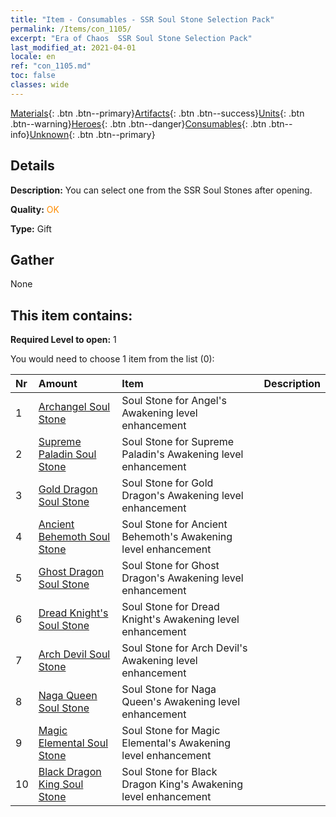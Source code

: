 ```yaml
---
title: "Item - Consumables - SSR Soul Stone Selection Pack"
permalink: /Items/con_1105/
excerpt: "Era of Chaos  SSR Soul Stone Selection Pack"
last_modified_at: 2021-04-01
locale: en
ref: "con_1105.md"
toc: false
classes: wide
---
```

 [Materials](/Items/){: .btn .btn--primary}[Artifacts](/Items/Artifacts/){: .btn .btn--success}[Units](/Items/Units/){: .btn .btn--warning}[Heroes](/Items/Heroes/){: .btn .btn--danger}[Consumables](/Items/Consumables/){: .btn .btn--info}[Unknown](/Items/Unknown/){: .btn .btn--primary}

## Details
 **Description:** You can select one from the SSR Soul Stones after opening.

 **Quality:** <span style="color: #FF8C00">OK</span>

 **Type:** Gift

## Gather

  None

## This item contains:

 **Required Level to open:** 1

 You would need to choose 1 item from the list (0):

  | Nr | Amount |     Item    | Description |
  |:---|:-------|:------------|:-----------:|
  | 1 | [Archangel Soul Stone](/Items/unt_288/) | Soul Stone for Angel's Awakening level enhancement | 
  | 2 | [Supreme Paladin Soul Stone](/Items/unt_289/) | Soul Stone for Supreme Paladin's Awakening level enhancement | 
  | 3 | [Gold Dragon Soul Stone](/Items/unt_295/) | Soul Stone for Gold Dragon's Awakening level enhancement | 
  | 4 | [Ancient Behemoth Soul Stone](/Items/unt_311/) | Soul Stone for Ancient Behemoth's Awakening level enhancement | 
  | 5 | [Ghost Dragon Soul Stone](/Items/unt_303/) | Soul Stone for Ghost Dragon's Awakening level enhancement | 
  | 6 | [Dread Knight's Soul Stone](/Items/unt_302/) | Soul Stone for Dread Knight's Awakening level enhancement | 
  | 7 | [Arch Devil Soul Stone](/Items/unt_318/) | Soul Stone for Arch Devil's Awakening level enhancement | 
  | 8 | [Naga Queen Soul Stone](/Items/unt_325/) | Soul Stone for Naga Queen's Awakening level enhancement | 
  | 9 | [Magic Elemental Soul Stone](/Items/unt_347/) | Soul Stone for Magic Elemental's Awakening level enhancement | 
  | 10 | [Black Dragon King Soul Stone](/Items/unt_334/) | Soul Stone for Black Dragon King's Awakening level enhancement | 
